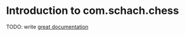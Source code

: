 # Introduction to com.schach.chess

TODO: write [great documentation](http://jacobian.org/writing/great-documentation/what-to-write/)
